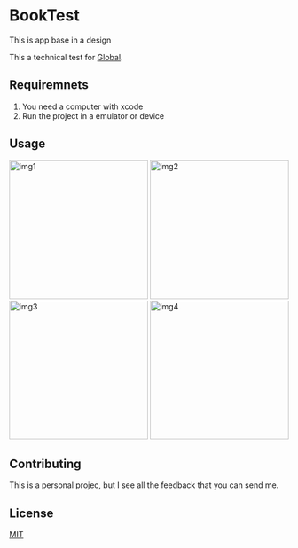 # BookTest

This is app base in a design

This a technical test for [Global]().

## Requiremnets

1. You need a computer with xcode 
2. Run the project in a emulator or device 


## Usage 
<p float="left">
<img src="https://lh3.googleusercontent.com/drive-viewer/AJc5JmQMVNUCZXAfQX1TiC0Ih_Pc9bN534RSuoX1W7WKS8zYJJ03i2fg8nFS1ZDjAppmXyUPxLL1tUE=w2880-h1592" alt="img1" width="250" style =/> 
<img src="https://lh3.googleusercontent.com/drive-viewer/AJc5JmQDfnVnr1AREE8iGJeUlxORrfzXe4kdyGeuY0LwQKURWKntzieq0CITx-S-c8aUykuf0FrCfA8=w2880-h1592" alt="img2" width="250" style =/> 
<img src="https://lh3.googleusercontent.com/drive-viewer/AJc5JmR2O-yQS-CN4p2JT3VWOYh3uUQIsmHZtOJ23eC1PILhkEyTFUcVdYM1DSwJsjztand_leLjASs=w2880-h1592" alt="img3" width="250" style =/> 
<img src="https://lh3.googleusercontent.com/drive-viewer/AJc5JmRftShw2B7HPIhv-tfHsIq0kp5wov4A3-LTZQ22o_EMXg5TgO5RUTaNoYpfIALe8kalpAO_tsI=w2880-h1592" alt="img4" width="250" style =/> 
</p>

## Contributing
This is a personal projec, but I see all the feedback that you can send me.

## License
[MIT](https://choosealicense.com/licenses/mit/)
